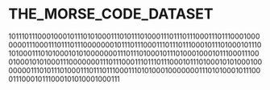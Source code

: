 # THE_MORSE_CODE_DATASET

1011101110001000101110101000111010111010001110111011100011101110001000000011100011101110111000000010111011100011101110111000101110100010111010100011101010001010100000001110111010001011101000100010111000111000100010101000111000000011101110001110111011100010111010001010100010000000111010111010001110111011100011101010001000000011101010001011100011100010111000101010001000111
